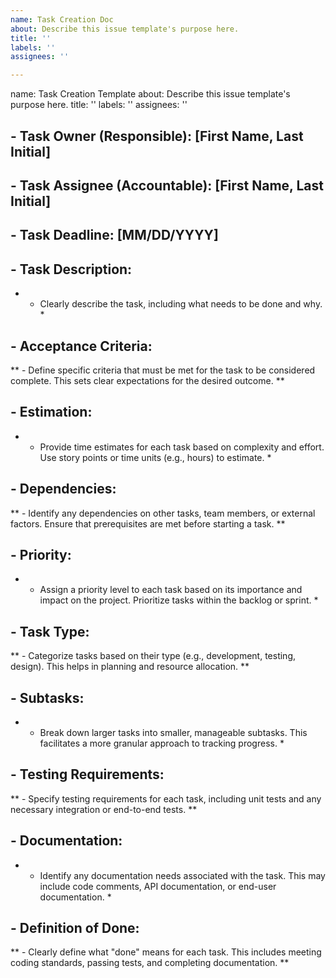 ```yaml
---
name: Task Creation Doc
about: Describe this issue template's purpose here.
title: ''
labels: ''
assignees: ''

---
```


name: Task Creation Template
about: Describe this issue template's purpose here.
title: ''
labels: ''
assignees: ''



## - Task Owner (Responsible): [First Name, Last Initial]

## - Task Assignee (Accountable): [First Name, Last Initial]

## - Task Deadline: [MM/DD/YYYY]

## - Task Description:

* - Clearly describe the task, including what needs to be done and why. *

## - Acceptance Criteria:

** - Define specific criteria that must be met for the task to be considered complete. This sets clear expectations for the desired outcome. **

## - Estimation:

* - Provide time estimates for each task based on complexity and effort. Use story points or time units (e.g., hours) to estimate. *

## - Dependencies:

** - Identify any dependencies on other tasks, team members, or external factors. Ensure that prerequisites are met before starting a task. **

## - Priority:

* - Assign a priority level to each task based on its importance and impact on the project. Prioritize tasks within the backlog or sprint. *

## - Task Type:

** - Categorize tasks based on their type (e.g., development, testing, design). This helps in planning and resource allocation. **

## - Subtasks:

* - Break down larger tasks into smaller, manageable subtasks. This facilitates a more granular approach to tracking progress. *



## - Testing Requirements:

** - Specify testing requirements for each task, including unit tests and any necessary integration or end-to-end tests. **

## - Documentation:

* - Identify any documentation needs associated with the task. This may include code comments, API documentation, or end-user documentation. *

## - Definition of Done:

** - Clearly define what "done" means for each task. This includes meeting coding standards, passing tests, and completing documentation. **
